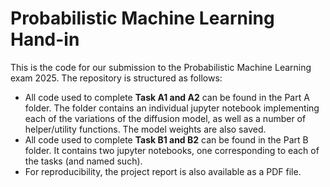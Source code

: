 # Probabilistic Machine Learning Hand-in
This is the code for our submission to the Probabilistic Machine Learning exam 2025. The repository is structured as follows:

* All code used to complete **Task A1 and A2** can be found in the Part A folder. The folder contains an individual jupyter notebook implementing each of the variations of the diffusion model, as well as a number of helper/utility functions. The model weights are also saved. 
* All code used to complete **Task B1 and B2** can be found in the Part B folder. It contains two jupyter notebooks, one corresponding to each of the tasks (and named such). 
* For reproducibility, the project report is also available as a PDF file. 